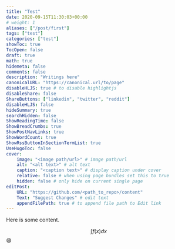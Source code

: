 ```yaml
---
title: "Test"
date: 2020-09-15T11:30:03+00:00
# weight: 1
aliases: ["/post/first"]
tags: ["test"]
categories: ["test"]
showToc: true
TocOpen: false
draft: true
math: true
hidemeta: false
comments: false
description: "Writings here"
canonicalURL: "https://canonical.url/to/page"
disableHLJS: true # to disable highlightjs
disableShare: false
ShareButtons: ["linkedin", "twitter", "reddit"]
disableHLJS: false
hideSummary: true
searchHidden: false
ShowReadingTime: false
ShowBreadCrumbs: true
ShowPostNavLinks: true
ShowWordCount: true
ShowRssButtonInSectionTermList: true
UseHugoToc: false
cover:
    image: "<image path/url>" # image path/url
    alt: "<alt text>" # alt text
    caption: "<caption text>" # display caption under cover
    relative: false # when using page bundles set this to true
    hidden: false # only hide on current single page
editPost:
    URL: "https://github.com/<path_to_repo>/content"
    Text: "Suggest Changes" # edit text
    appendFilePath: true # to append file path to Edit link
---
```


Here is some content.

$$ \int f(x) dx$$
:smile:
